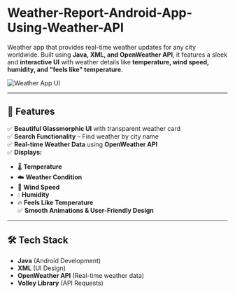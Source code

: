 # Weather-Report-Android-App-Using-Weather-API


 Weather app that provides real-time weather updates for any city worldwide. Built using **Java, XML, and OpenWeather API**, it features a sleek and **interactive UI** with weather details like **temperature, wind speed, humidity, and "feels like" temperature.**  

![Weather App UI](https://your-image-link.com) <!-- Add an image preview of your app -->

---

## 📌 Features

✅ **Beautiful Glassmorphic UI** with transparent weather card  
✅ **Search Functionality** – Find weather by city name  
✅ **Real-time Weather Data** using **OpenWeather API**  
✅ **Displays:**  
   - 🌡️ **Temperature**  
   - ☁️ **Weather Condition**  
   - 💨 **Wind Speed**  
   - 💧 **Humidity**  
   - 🔥 **Feels Like Temperature**  
✅ **Smooth Animations & User-Friendly Design**  

---

## 🛠️ Tech Stack

- **Java** (Android Development)  
- **XML** (UI Design)  
- **OpenWeather API** (Real-time weather data)  
- **Volley Library** (API Requests)  

